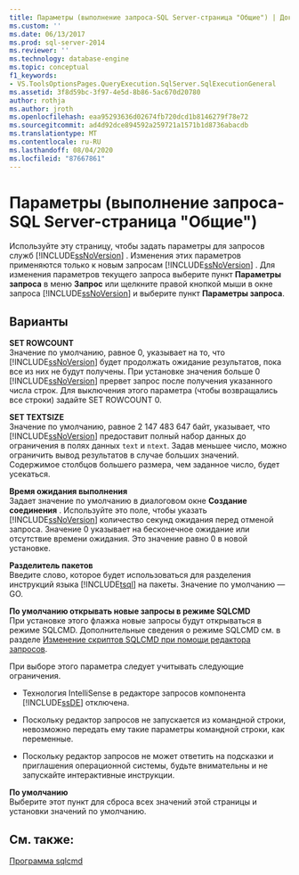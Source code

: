 ```yaml
---
title: Параметры (выполнение запроса-SQL Server-страница "Общие") | Документация Майкрософт
ms.custom: ''
ms.date: 06/13/2017
ms.prod: sql-server-2014
ms.reviewer: ''
ms.technology: database-engine
ms.topic: conceptual
f1_keywords:
- VS.ToolsOptionsPages.QueryExecution.SqlServer.SqlExecutionGeneral
ms.assetid: 3f8d59bc-3f97-4e5d-8b86-5ac670d20780
author: rothja
ms.author: jroth
ms.openlocfilehash: eaa95293636d02674fb720dcd1b8146279f78e72
ms.sourcegitcommit: ad4d92dce894592a259721a1571b1d8736abacdb
ms.translationtype: MT
ms.contentlocale: ru-RU
ms.lasthandoff: 08/04/2020
ms.locfileid: "87667861"
---
```

# <a name="options-query-execution-sql-server-general-page"></a>Параметры (выполнение запроса-SQL Server-страница "Общие")
  Используйте эту страницу, чтобы задать параметры для запросов служб [!INCLUDE[ssNoVersion](../includes/ssnoversion-md.md)] . Изменения этих параметров применяются только к новым запросам [!INCLUDE[ssNoVersion](../includes/ssnoversion-md.md)] . Для изменения параметров текущего запроса выберите пункт **Параметры запроса** в меню **Запрос** или щелкните правой кнопкой мыши в окне запроса [!INCLUDE[ssNoVersion](../includes/ssnoversion-md.md)] и выберите пункт **Параметры запроса**.  
  
## <a name="options"></a>Варианты  
 **SET ROWCOUNT**  
 Значение по умолчанию, равное 0, указывает на то, что [!INCLUDE[ssNoVersion](../includes/ssnoversion-md.md)] будет продолжать ожидание результатов, пока все из них не будут получены. При установке значения больше 0 [!INCLUDE[ssNoVersion](../includes/ssnoversion-md.md)] прервет запрос после получения указанного числа строк. Для выключения этого параметра (чтобы возвращались все строки) задайте SET ROWCOUNT 0.  
  
 **SET TEXTSIZE**  
 Значение по умолчанию, равное 2 147 483 647 байт, указывает, что [!INCLUDE[ssNoVersion](../includes/ssnoversion-md.md)] предоставит полный набор данных до ограничения в полях данных `text` и `ntext`. Задав меньшее число, можно ограничить вывод результатов в случае больших значений. Содержимое столбцов большего размера, чем заданное число, будет усекаться.  
  
 **Время ожидания выполнения**  
 Задает значение по умолчанию в диалоговом окне **Создание соединения** . Используйте это поле, чтобы указать [!INCLUDE[ssNoVersion](../includes/ssnoversion-md.md)] количество секунд ожидания перед отменой запроса. Значение 0 указывает на бесконечное ожидание или отсутствие времени ожидания. Это значение равно 0 в новой установке.  
  
 **Разделитель пакетов**  
 Введите слово, которое будет использоваться для разделения инструкций языка [!INCLUDE[tsql](../includes/tsql-md.md)] на пакеты. Значение по умолчанию — GO.  
  
 **По умолчанию открывать новые запросы в режиме SQLCMD**  
 При установке этого флажка новые запросы будут открываться в режиме SQLCMD. Дополнительные сведения о режиме SQLCMD см. в разделе [Изменение скриптов SQLCMD при помощи редактора запросов](../relational-databases/scripting/edit-sqlcmd-scripts-with-query-editor.md).  
  
 При выборе этого параметра следует учитывать следующие ограничения.  
  
-   Технология IntelliSense в редакторе запросов компонента [!INCLUDE[ssDE](../includes/ssde-md.md)] отключена.  
  
-   Поскольку редактор запросов не запускается из командной строки, невозможно передать ему такие параметры командной строки, как переменные.  
  
-   Поскольку редактор запросов не может ответить на подсказки и приглашения операционной системы, будьте внимательны и не запускайте интерактивные инструкции.  
  
 **По умолчанию**  
 Выберите этот пункт для сброса всех значений этой страницы и установки значений по умолчанию.  
  
## <a name="see-also"></a>См. также:  
 [Программа sqlcmd](../tools/sqlcmd-utility.md)  
  
  
